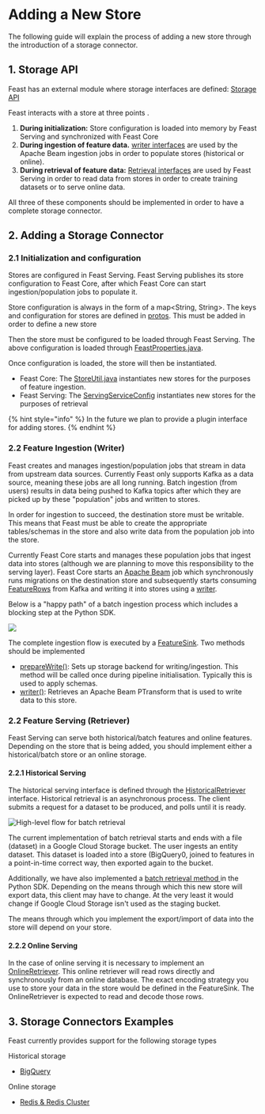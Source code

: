 # Adding a New Store

The following guide will explain the process of adding a new store through the introduction of a storage connector.

## 1. Storage API

Feast has an external module where storage interfaces are defined: [Storage API](https://github.com/gojek/feast/tree/master/storage/api/src/main/java/feast/storage/api)

Feast interacts with a store at three points .

1. **During initialization:** Store configuration is loaded into memory by Feast Serving and synchronized with Feast Core
2. **During ingestion of feature data.** [writer interfaces](https://github.com/gojek/feast/tree/master/storage/api/src/main/java/feast/storage/api/writer) are used by the Apache Beam ingestion jobs in order to populate stores \(historical or online\).
3. **During retrieval of feature data:** [Retrieval interfaces](https://github.com/gojek/feast/tree/master/storage/api/src/main/java/feast/storage/api/retriever) are used by Feast Serving in order to read data from stores in order to create training datasets or to serve online data.

All three of these components should be implemented in order to have a complete storage connector.

## 2. Adding a Storage Connector

### 2.1 Initialization and configuration

Stores are configured in Feast Serving. Feast Serving publishes its store configuration to Feast Core, after which Feast Core can start ingestion/population jobs to populate it.

Store configuration is always in the form of a map&lt;String, String&gt;. The keys and configuration for stores are defined in [protos](https://github.com/gojek/feast/blob/master/protos/feast/core/Store.proto). This must be added in order to define a new store

Then the store must be configured to be loaded through Feast Serving. The above configuration is loaded through [FeastProperties.java](https://github.com/gojek/feast/blob/a1937c374a4e39b7a75d828e7b7c3b87a64d9d6e/serving/src/main/java/feast/serving/config/FeastProperties.java#L175).

Once configuration is loaded, the store will then be instantiated.

* Feast Core: The [StoreUtil.java](https://github.com/gojek/feast/blob/master/ingestion/src/main/java/feast/ingestion/utils/StoreUtil.java#L85) instantiates new stores for the purposes of feature ingestion.
* Feast Serving: The [ServingServiceConfig](https://github.com/gojek/feast/blob/a1937c374a4e39b7a75d828e7b7c3b87a64d9d6e/serving/src/main/java/feast/serving/config/ServingServiceConfig.java#L56) instantiates new stores for the purposes of retrieval

{% hint style="info" %}
In the future we plan to provide a plugin interface for adding stores.
{% endhint %}

### 2.2 Feature Ingestion \(Writer\)

Feast creates and manages ingestion/population jobs that stream in data from upstream data sources. Currently Feast only supports Kafka as a data source, meaning these jobs are all long running. Batch ingestion \(from users\) results in data being pushed to Kafka topics after which they are picked up by these "population" jobs and written to stores.

In order for ingestion to succeed, the destination store must be writable. This means that Feast must be able to create the appropriate tables/schemas in the store and also write data from the population job into the store.

Currently Feast Core starts and manages these population jobs that ingest data into stores \(although we are planning to move this responsibility to the serving layer\). Feast Core starts an [Apache Beam](https://beam.apache.org/) job which synchronously runs migrations on the destination store and subsequently starts consuming [FeatureRows](https://github.com/gojek/feast/blob/master/protos/feast/types/FeatureRow.proto) from Kafka and writing it into stores using a [writer](https://github.com/gojek/feast/tree/master/storage/api/src/main/java/feast/storage/api/writer).

Below is a "happy path" of a batch ingestion process which includes a blocking step at the Python SDK.

![](https://user-images.githubusercontent.com/6728866/74807906-91e73c00-5324-11ea-8ba5-2b43c7c5282b.png)

The complete ingestion flow is executed by a [FeatureSink](https://github.com/gojek/feast/blob/master/storage/api/src/main/java/feast/storage/api/writer/FeatureSink.java). Two methods should be implemented

* [prepareWrite\(\)](https://github.com/gojek/feast/blob/a1937c374a4e39b7a75d828e7b7c3b87a64d9d6e/storage/api/src/main/java/feast/storage/api/writer/FeatureSink.java#L45): Sets up storage backend for writing/ingestion. This method will be called once during pipeline initialisation. Typically this is used to apply schemas.
* [writer\(\)](https://github.com/gojek/feast/blob/a1937c374a4e39b7a75d828e7b7c3b87a64d9d6e/storage/api/src/main/java/feast/storage/api/writer/FeatureSink.java#L53): Retrieves an Apache Beam PTransform that is used to write data to this store.

### 2.2 Feature Serving \(Retriever\)

Feast Serving can serve both historical/batch features and online features. Depending on the store that is being added, you should implement either a historical/batch store or an online storage.

#### 2.2.1 Historical Serving

The historical serving interface is defined through the [HistoricalRetriever](https://github.com/gojek/feast/blob/master/storage/api/src/main/java/feast/storage/api/retriever/HistoricalRetriever.java) interface. Historical retrieval is an asynchronous process. The client submits a request for a dataset to be produced, and polls until it is ready.

![High-level flow for batch retrieval](https://user-images.githubusercontent.com/6728866/74797157-702a8c80-5305-11ea-8901-bf6f4eb075f9.png)

The current implementation of batch retrieval starts and ends with a file \(dataset\) in a Google Cloud Storage bucket. The user ingests an entity dataset. This dataset is loaded into a store \(BigQuery0, joined to features in a point-in-time correct way, then exported again to the bucket.

Additionally, we have also implemented a [batch retrieval method ](https://github.com/gojek/feast/blob/a1937c374a4e39b7a75d828e7b7c3b87a64d9d6e/sdk/python/feast/client.py#L509)in the Python SDK. Depending on the means through which this new store will export data, this client may have to change. At the very least it would change if Google Cloud Storage isn't used as the staging bucket.

The means through which you implement the export/import of data into the store will depend on your store.

#### 2.2.2 Online Serving

In the case of online serving it is necessary to implement an [OnlineRetriever](https://github.com/gojek/feast/blob/master/storage/api/src/main/java/feast/storage/api/retriever/OnlineRetriever.java). This online retriever will read rows directly and synchronously from an online database. The exact encoding strategy you use to store your data in the store would be defined in the FeatureSink. The OnlineRetriever is expected to read and decode those rows.

## 3. Storage Connectors Examples

Feast currently provides support for the following storage types

Historical storage

* [BigQuery](https://github.com/gojek/feast/tree/master/storage/connectors/bigquery)

Online storage

* [Redis & Redis Cluster](https://github.com/gojek/feast/tree/master/storage/connectors/redis) 

